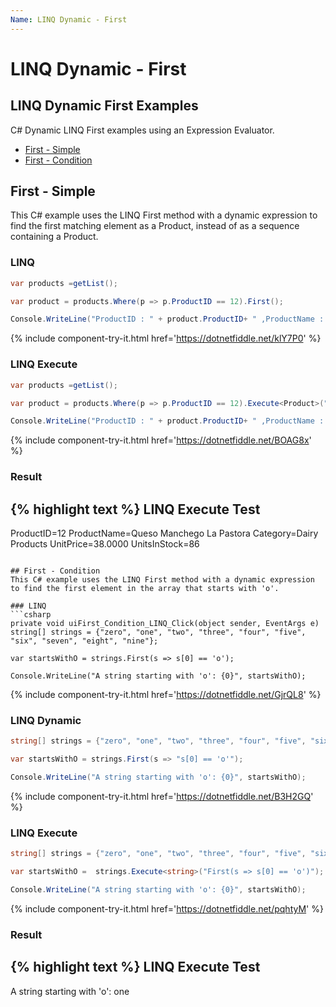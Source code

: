 ```yaml
---
Name: LINQ Dynamic - First
---
```


# LINQ Dynamic - First

## LINQ Dynamic First Examples
C# Dynamic LINQ First examples using an Expression Evaluator.

- [First - Simple](#first---simple)
- [First - Condition](#first---condition)

## First - Simple
This C# example uses the LINQ First method with a dynamic expression to find the first matching element as a Product, instead of as a sequence containing a Product.

### LINQ
```csharp
var products =getList();

var product = products.Where(p => p.ProductID == 12).First();

Console.WriteLine("ProductID : " + product.ProductID+ " ,ProductName : " + product.ProductName+ " ,Category : "+ product.Category+ " ,UnitPrice : "+ product.UnitPrice+" ,UnitsInStock : "+ product.UnitsInStock);
```
{% include component-try-it.html href='https://dotnetfiddle.net/klY7P0' %}

### LINQ Execute
```csharp
var products =getList();

var product = products.Where(p => p.ProductID == 12).Execute<Product>("First()");

Console.WriteLine("ProductID : " + product.ProductID+ " ,ProductName : " + product.ProductName+ " ,Category : "+ product.Category+ " ,UnitPrice : "+ product.UnitPrice+" ,UnitsInStock : "+ product.UnitsInStock);
```
{% include component-try-it.html href='https://dotnetfiddle.net/BOAG8x' %}

### Result
{% highlight text %}
LINQ Execute Test
------------------------------
ProductID=12 ProductName=Queso Manchego La Pastora Category=Dairy Products UnitPrice=38.0000 UnitsInStock=86

```

## First - Condition
This C# example uses the LINQ First method with a dynamic expression to find the first element in the array that starts with 'o'.

### LINQ
```csharp
private void uiFirst_Condition_LINQ_Click(object sender, EventArgs e)
string[] strings = {"zero", "one", "two", "three", "four", "five", "six", "seven", "eight", "nine"};

var startsWithO = strings.First(s => s[0] == 'o');

Console.WriteLine("A string starting with 'o': {0}", startsWithO);
```
{% include component-try-it.html href='https://dotnetfiddle.net/GjrQL8' %}

### LINQ Dynamic
```csharp
string[] strings = {"zero", "one", "two", "three", "four", "five", "six", "seven", "eight", "nine"};

var startsWithO = strings.First(s => "s[0] == 'o'");

Console.WriteLine("A string starting with 'o': {0}", startsWithO);
```
{% include component-try-it.html href='https://dotnetfiddle.net/B3H2GQ' %}

### LINQ Execute
```csharp
string[] strings = {"zero", "one", "two", "three", "four", "five", "six", "seven", "eight", "nine"};

var startsWithO =  strings.Execute<string>("First(s => s[0] == 'o')");

Console.WriteLine("A string starting with 'o': {0}", startsWithO);
```
{% include component-try-it.html href='https://dotnetfiddle.net/pqhtyM' %}

### Result
{% highlight text %}
LINQ Execute Test
------------------------------
A string starting with 'o': one

```
